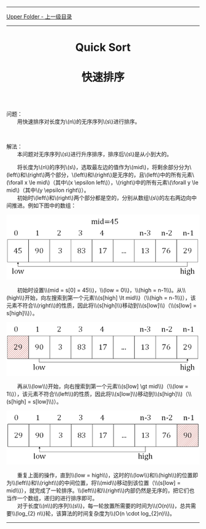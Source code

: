 <script type="text/javascript" async src="//cdn.bootcss.com/mathjax/2.7.0/MathJax.js?config=TeX-AMS-MML_HTMLorMML"></script>
<script type="text/javascript" async src="https://cdnjs.cloudflare.com/ajax/libs/mathjax/2.7.1/MathJax.js?config=TeX-MML-AM_CHTML"></script>


--------
[Upper Folder - 上一级目录](../)


--------
<h1 align="center"> Quick Sort </h1>
<h1 align="center"> 快速排序 </h1>

<br>
<br>

问题： <br>
&emsp;&emsp;用快速排序对长度为\\(n\\)的无序序列\\(s\\)进行排序。 <br>

<br>

解法： <br>
&emsp;&emsp;本问题对无序序列\\(s\\)进行升序排序，排序后\\(s\\)是从小到大的。 <br>

&emsp;&emsp;将长度为\\(n\\)的序列\\(s\\)，选取最左边的值作为\\(mid\\)，将剩余部分分为\\(left\\)和\\(right\\)两个部分，\\(left\\)和\\(right\\)是无序的，且\\(left\\)中的所有元素\\(\forall x \le mid\\)（其中\\(x \epsilon left\\)），\\(right\\)中的所有元素\\(\forall y \le mid\\)（其中\\(y \epsilon right\\)）。 <br>
&emsp;&emsp;初始时\\(left\\)和\\(right\\)两个部分都是空的，分别从数组\\(s\\)的左右两边向中间推进。例如下图中的数组： <br>
<p align="center"><img src="../res/QuickSort1.png" /></p>
&emsp;&emsp;初始时设置\\(mid = s[0] = 45\\)，\\(low = 0\\)，\\(high = n-1\\)。从\\(high\\)开始，向左搜索到第一个元素\\(s[high] \lt mid\\)（\\(high = n-1\\)），该元素不符合\\(right\\)的性质，因此将\\(s[high]\\)移动到\\(s[low]\\)（\\(s[low] = s[high]\\)）。 <br>
<p align="center"><img src="../res/QuickSort2.png" /></p>
&emsp;&emsp;再从\\(low\\)开始，向右搜索到第一个元素\\(s[low] \gt mid\\)（\\(low = 1\\)），该元素不符合\\(left\\)的性质，因此将\\(s[low]\\)移动到\\(s[high]\\)（\\(s[high] = s[low]\\)）。 <br>
<p align="center"><img src="../res/QuickSort3.png" /></p>
&emsp;&emsp;重复上面的操作，直到\\(low = high\\)，这时的\\(low\\)和\\(high\\)的位置即为\\(left\\)和\\(right\\)的中间位置，将\\(mid\\)移动到该位置（\\(s[low] = mid\\)），就完成了一轮排序。\\(left\\)和\\(right\\)内部仍然是无序的，把它们也当作一个数组，递归的进行排序即可。 <br>
&emsp;&emsp;对于长度\\(n\\)的序列\\(s\\)，每一轮放置所需要的时间为\\(O(n)\\)，总共需要\\(log_{2} n\\)轮，该算法的时间复杂度为\\(O(n \cdot log_{2}⁡n)\\)。 <br>


--------
